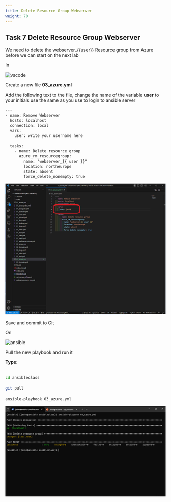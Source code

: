 ```yaml
---
title: Delete Resource Group Webserver
weight: 70
---
```


## Task 7 Delete Resource Group Webserver

We need to delete the webserver_{{user}} Resource group from Azure before we can start on the next lab

In

![vscode](/images/student-vscode.png)

Create a new file __03_azure.yml__

Add the following text to the file, change the name of the variable __user__ to your initials use the same as you use to login to ansible server

```ansible
---
- name: Remove Webserver
  hosts: localhost
  connection: local
  vars:
    user: write your username here

  tasks:
    - name: Delete resource group
      azure_rm_resourcegroup:
        name: "webserver_{{ user }}"
        location: northeurope
        state: absent
        force_delete_nonempty: true

```

![Alt text](images/025_delete_rg.png?raw=true "delete rg")

Save and commit to Git

On

![ansible](/images/ansible.png)

Pull the new playbook and run it

__Type:__

```bash

cd ansibleclass

git pull

ansible-playbook 03_azure.yml

```

![Alt text](images/026_delete_rg_run.png?raw=true "delete rg run")
